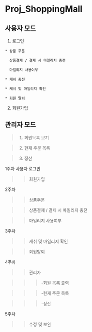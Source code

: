 Proj_ShoppingMall
=================

사용자 모드
-----------
  1. 로그인

    * 상품 주문

      상품결제 / 결제 시 마일리지 충전

      마일리지 사용여부

    * 캐쉬 충전

    * 캐쉬 및 마일리지 확인

    * 회원 탈퇴

  2. 회원가입

관리자 모드
-----------

>1. 회원목록 보기

>2. 현재 주문 목록

>3. 정산

1주차 사용자 로그인

>>회원가입

2주차

>>상품주문

>>상품결제 / 결제 시 마일리지 충전

>>마일리지 사용여부

3주차

>>캐쉬 및 마일리지 확인

>>회원탈퇴

4주차

>>관리자

>>>-회원 목록 출력

>>>-현재 주문 목록

>>>-정산

5주차

>>수정 및 보완
